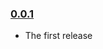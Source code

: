 ### [0.0.1](https://github.com/ncoden/foundation-sites-build/releases/tag/v0.0.1)

- The first release
